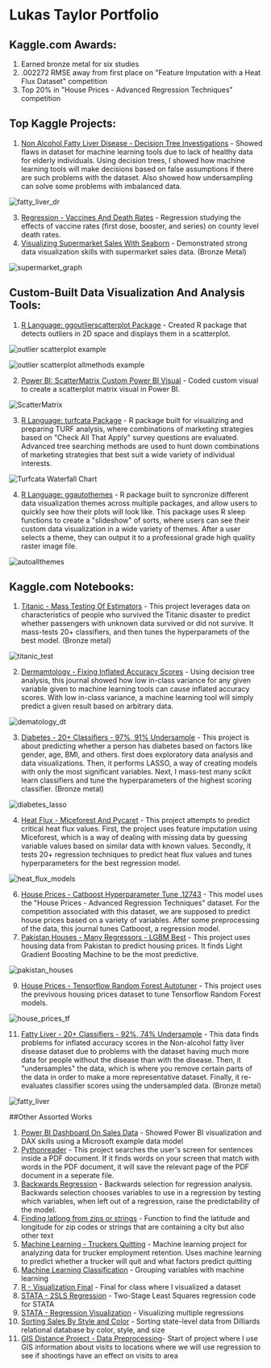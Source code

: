 # Lukas Taylor Portfolio

## Kaggle.com Awards:
1) Earned bronze metal for six studies
2) .002272 RMSE away from first place on "Feature Imputation with a Heat Flux Dataset" competition
3) Top 20% in "House Prices - Advanced Regression Techniques" competition

## Top Kaggle Projects:
1) [Non Alcohol Fatty Liver Disease - Decision Tree Investigations](https://www.kaggle.com/code/lukastaylor2/fatty-liver-decision-tree-investigations) - Showed flaws in dataset for machine learning tools due to lack of healthy data for elderly individuals. Using decision trees, I showed how machine learning tools will make decisions based on false assumptions if there are such problems with the dataset. Also showed how undersampling can solve some problems with imbalanced data.

![fatty_liver_dr](https://github.com/lukastay/Lukas-Taylor-Repository/blob/master/photos/fatty_liver_dt.png?raw=true)
   
3) [Regression - Vaccines And Death Rates](https://github.com/lukastay/Lukas-Taylor-Repository/blob/main/Regression%20Vaccines%20And%20Death%20Rates.ipynb) - Regression studying the effects of vaccine rates (first dose, booster, and series) on county level death rates.
4) [Visualizing Supermarket Sales With Seaborn](https://www.kaggle.com/code/lukastaylor2/visualizing-supermarket-sales-with-seaborn) - Demonstrated strong data visualization skills with supermarket sales data. (Bronze Metal)

![supermarket_graph](https://github.com/lukastay/Lukas-Taylor-Repository/blob/master/photos/supermarket.png?raw=true)


## Custom-Built Data Visualization And Analysis Tools:

1) [R Language: ggoutlierscatterplot Package](https://github.com/lukastay/ggoutlierscatterplot) - Created R package that detects outliers in 2D space and displays them in a scatterplot.

![outlier scatterplot example](https://github.com/lukastay/ggoutlierscatterplot/blob/main/plotexample.tiff?raw=true)

![outlier scatterplot allmethods example](https://github.com/lukastay/ggoutlierscatterplot/blob/main/plotexample.allmethods.tiff?raw=true)
  
2) [Power BI: ScatterMatrix Custom Power BI Visual](https://github.com/lukastay/PowerBI-ScatterMatrix) - Coded custom visual to create a scatterplot matrix visual in Power BI.

![ScatterMatrix](https://i.imgur.com/acDeRMs.png)

3) [R Language: turfcata Package](https://github.com/lukastay/turfcata/tree/master) - R package built for visualizing and preparing TURF analysis, where combinations of marketing strategies based on "Check All That Apply" survey questions are evaluated. Advanced tree searching methods are used to hunt down combinations of marketing strategies that best suit a wide variety of individual interests.

![Turfcata Waterfall Chart](waterfall.png) 

4) [R Language: ggautothemes](https://github.com/lukastay/ggautothemes/blob/master/README.md) - R package built to syncronize different data visualization themes across multiple packages, and allow users to quickly see how their plots will look like. This package uses R sleep functions to create a "slideshow" of sorts, where users can see their custom data visualization in a wide variety of themes. After a user selects a theme, they can output it to a professional grade high quality raster image file.

![autoallthemes](https://github.com/lukastay/ggautothemes/blob/master/photos/showcase.gif?raw=true)

## Kaggle.com Notebooks:

1) [Titanic - Mass Testing Of Estimators](https://www.kaggle.com/code/lukastaylor2/titanic-mass-testing-of-estimators-v2) - This project leverages data on characteristics of people who survived the Titanic disaster to predict whether passengers with unknown data survived or did not survive. It mass-tests 20+ classifiers, and then tunes the hyperparamets of the best model. (Bronze metal)

![titanic_test](https://github.com/lukastay/Lukas-Taylor-Repository/blob/main/images/titanic_class_test.png?raw=true)
   
2) [ Dermamtology - Fixing Inflated Accuracy Scores](https://www.kaggle.com/code/lukastaylor2/dermamtology-fixing-inflated-accuracy-scores) - Using decision tree analysis, this journal showed how low in-class variance for any given variable given to machine learning tools can cause inflated accuracy scores. With low in-class variance, a machine learning tool will simply predict a given result based on arbitrary data.

![dematology_dt](https://github.com/lukastay/Lukas-Taylor-Repository/blob/main/images/dermatology_dt.png?raw=true)
   
3) [Diabetes - 20+ Classifiers - 97%, 91% Undersample](https://www.kaggle.com/code/lukastaylor2/diabetes-20-classifiers-97-91-undrsmpl) - This project is about predicting whether a person has diabetes based on factors like gender, age, BMI, and others. first does exploratory data analysis and data visualizations. Then, it performs LASSO, a way of creating models with only the most significant variables. Next, I mass-test many scikit learn classifiers and tune the hyperparameters of the highest scoring classifier. (Bronze metal)

![diabetes_lasso](https://github.com/lukastay/Lukas-Taylor-Repository/blob/main/images/diabetes_lasso.png?raw=true)


4) [ Heat Flux - Miceforest And Pycaret](https://www.kaggle.com/code/lukastaylor2/heat-flux-miceforest-and-pycaret) - This project attempts to predict critical heat flux values. First, the project uses feature imputation using Miceforest, which is a way of dealing with missing data by guessing variable values based on similar data with known values. Secondly, it tests 20+ regression techniques to predict heat flux values and tunes hyperparameters for the best regression model.

![heat_flux_models](https://github.com/lukastay/Lukas-Taylor-Repository/blob/master/photos/heat_flux_models.png?raw=true)

6) [House Prices - Catboost Hyperparameter Tune .12743](https://www.kaggle.com/code/lukastaylor2/house-prices-catboost-hyperparameter-tune-12743) - This model uses the "House Prices - Advanced Regression Techniques" dataset. For the competition associated with this dataset, we are supposed to predict house prices based on a variety of variables. After some preprocessing of the data, this journal tunes Catboost, a regression model. 
7) [Pakistan Houses - Many Regressors - LGBM Best](https://www.kaggle.com/code/lukastaylor2/pakistan-houses-many-regressors-lgbm-best) - This project uses housing data from Pakistan to predict housing prices. It finds Light Gradient Boosting Machine to be the most predictive.

![pakistan_houses](https://github.com/lukastay/Lukas-Taylor-Repository/blob/master/photos/pakistan_houses.png?raw=true)
  
9) [House Prices - Tensorflow Random Forest Autotuner](https://www.kaggle.com/code/lukastaylor2/house-prices-tensorflow-random-forest-autotuner) - This project uses the previvous housing prices dataset to tune Tensorflow Random Forest models.

![house_prices_tf](https://github.com/lukastay/Lukas-Taylor-Repository/blob/master/photos/house_prices_tf.png?raw=true)
  
11) [Fatty Liver - 20+ Classifiers - 92%, 74% Undersample](https://www.kaggle.com/code/lukastaylor2/fatty-liver-20-classifiers-92-74-undrsmpl) - This data finds problems for inflated accuracy scores in the Non-alcohol fatty liver disease dataset due to problems with the dataset having much more data for people without the disease than with the disease. Then, it "undersamples" the data, which is where you remove certain parts of the data in order to make a more representative dataset. Finally, it re-evaluates classifier scores using the undersampled data. (Bronze metal)

![fatty_liver](https://github.com/lukastay/Lukas-Taylor-Repository/blob/master/photos/fatty_liver.png?raw=true)


##Other Assorted Works
1) [Power BI Dashboard On Sales Data](https://github.com/lukastay/Lukas-Taylor-Repository/blob/main/Example%20Power%20BI%20Dashboard.pdf) - Showed Power BI visualization and DAX skills using a Microsoft example data model
2) [Pythonreader](https://github.com/lukastay/Lukas-Taylor-Repository/blob/main/pythonreader.py) - This project searches the user's screen for sentences inside a PDF document. If it finds words on your screen that match with words in the PDF document, it will save the relevant page of the PDF document in a seperate file.
3) [ Backwards Regression](https://github.com/lukastay/Lukas-Taylor-Repository/blob/main/Backwards%20Regression.ipynb) - Backwards selection for regression analysis. Backwards selection chooses variables to use in a regression by testing which variables, when left out of a regression, raise the predictability of the model.
4) [ Finding latlong from zips or strings](https://github.com/lukastay/Lukas-Taylor-Repository/blob/main/Finding%20latlong%20from%20zips%20or%20strings%20with%20locations%20in%20middle) - Function to find the latitude and longitude for zip codes or strings that are containing a city but also other text
5) [ Machine Learning - Truckers Quitting](https://github.com/lukastay/Lukas-Taylor-Repository/blob/main/Machine%20Learning%20-%20Truckers%20Quitting.ipynb) - Machine learning project for analyzing data for trucker employment retention. Uses machine learning to predict whether a trucker will quit and what factors predict quitting
6) [Machine Learning Classification](https://github.com/lukastay/Lukas-Taylor-Repository/blob/main/Machine%20Learning%20Classifications.py) - Grouping variables with machine learning
7) [R - Visualization Final](https://github.com/lukastay/Lukas-Taylor-Repository/blob/main/R%20-%20Visualization%20Final.qmd) - Final for class where I visualized a dataset
8) [STATA - 2SLS Regression](https://github.com/lukastay/Lukas-Taylor-Repository/blob/main/STATA%20-%202SLS%20Regression.do) - Two-Stage Least Squares regression code for STATA
9) [STATA - Regression Visualization](https://github.com/lukastay/Lukas-Taylor-Repository/blob/main/STATA%20-%20Regression%20Visualization.do) - Visualizing multiple regressions
10) [ Sorting Sales By Style and Color](https://github.com/lukastay/Lukas-Taylor-Repository/blob/main/Sorting%20Sales%20By%20Style%20and%20Color.ipynb) - Sorting state-level data from Dilliards relational database by color, style, and size 
101) [GIS Distance Project - Data Preprocessing](https://github.com/lukastay/Lukas-Taylor-Repository/blob/main/GIS%20Distance%20Project%20-%20Data%20Preprocessing.ipynb)- Start of project where I use GIS information about visits to locations where we will use regression to see if shootings have an effect on visits to area
